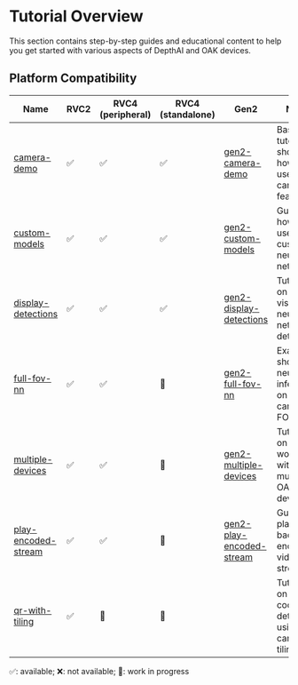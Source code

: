 # Tutorial Overview

This section contains step-by-step guides and educational content to help you get started with various aspects of DepthAI and OAK devices.

## Platform Compatibility

| Name                                        | RVC2 | RVC4 (peripheral) | RVC4 (standalone) | Gen2                                                                                                            | Notes                                                 |
| ------------------------------------------- | ---- | ----------------- | ----------------- | --------------------------------------------------------------------------------------------------------------- | ----------------------------------------------------- |
| [camera-demo](camera-demo/)                 | ✅   | ✅                | ✅                | [gen2-camera-demo](https://github.com/luxonis/depthai-experiments/tree/master/gen2-camera-demo)                 | Basic tutorial showing how to use the camera features |
| [custom-models](custom-models/)             | ✅   | ✅                | ✅                | [gen2-custom-models](https://github.com/luxonis/depthai-experiments/tree/master/gen2-custom-models)             | Guide on how to use custom neural networks            |
| [display-detections](display-detections/)   | ✅   | ✅                | ✅                | [gen2-display-detections](https://github.com/luxonis/depthai-experiments/tree/master/gen2-display-detections)   | Tutorial on visualizing neural network detections     |
| [full-fov-nn](full-fov-nn/)                 | ✅   | ✅                | 🚧                | [gen2-full-fov-nn](https://github.com/luxonis/depthai-experiments/tree/master/gen2-full-fov-nn)                 | Example showing neural inference on full camera FOV   |
| [multiple-devices](multiple-devices/)       | ✅   | ✅                | 🚧                | [gen2-multiple-devices](https://github.com/luxonis/depthai-experiments/tree/master/gen2-multiple-devices)       | Tutorial on working with multiple OAK devices         |
| [play-encoded-stream](play-encoded-stream/) | ✅   | ✅                | 🚧                | [gen2-play-encoded-stream](https://github.com/luxonis/depthai-experiments/tree/master/gen2-play-encoded-stream) | Guide on playing back encoded video streams           |
| [qr-with-tiling](qr-with-tiling/)           | ✅   | 🚧                | 🚧                |                                                                                                                 | Tutorial on QR code detection using camera tiling     |

✅: available; ❌: not available; 🚧: work in progress
